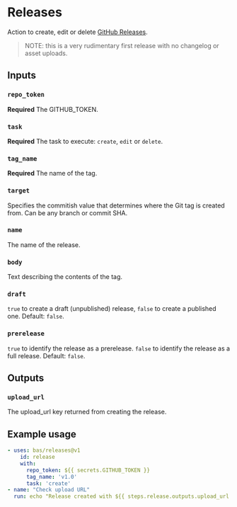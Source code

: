 # Releases

Action to create, edit or delete [GitHub Releases](https://developer.github.com/v3/repos/releases/).

> NOTE: this is a very rudimentary first release with no changelog or asset uploads.

## Inputs 

### `repo_token`

**Required** The GITHUB_TOKEN.

### `task`

**Required** The task to execute: `create`, `edit` or `delete`.

### `tag_name`

**Required** The name of the tag.

### `target`

Specifies the commitish value that determines where the Git tag is created from. Can be any branch or commit SHA. 

### `name`

The name of the release.

### `body`

Text describing the contents of the tag.

### `draft`

`true` to create a draft (unpublished) release, `false` to create a published one. Default: `false`.

### `prerelease`

`true` to identify the release as a prerelease. `false` to identify the release as a full release. Default: `false`.

## Outputs 

### `upload_url`

The upload_url key returned from creating the release.

## Example usage

```yaml
- uses: bas/releases@v1
    id: release
    with:
      repo_token: ${{ secrets.GITHUB_TOKEN }}
      tag_name: 'v1.0'
      task: 'create'
- name: "Check upload URL"
  run: echo "Release created with ${{ steps.release.outputs.upload_url }}"

```

